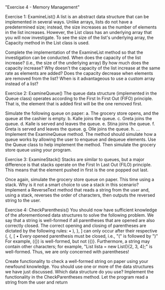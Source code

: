"Exercise 4 - Memory Management"


Exercise 1: ExamineList()
A list is an abstract data structure that can be implemented in several ways. Unlike arrays, lists do not have a predetermined size; instead, the size increases as the number of elements in the list increases. However, the List class has an underlying array that you will now investigate. To see the size of the list's underlying array, the Capacity method in the List class is used.

Complete the implementation of the ExamineList method so that the investigation can be conducted.
When does the capacity of the list increase? (i.e., the size of the underlying array)
By how much does the capacity increase?
Why doesn't the capacity of the list increase at the same rate as elements are added?
Does the capacity decrease when elements are removed from the list?
When is it advantageous to use a custom array instead of a list?


Exercise 2: ExamineQueue()
The queue data structure (implemented in the Queue class) operates according to the First In First Out (FIFO) principle. That is, the element that is added first will be the one removed first.

Simulate the following queue on paper:
a. The grocery store opens, and the queue at the cashier is empty.
b. Kalle joins the queue.
c. Greta joins the queue.
d. Kalle is served and leaves the queue.
e. Stina joins the queue.
f. Greta is served and leaves the queue.
g. Olle joins the queue.
h. ...
Implement the ExamineQueue method. The method should simulate how a queue works by allowing the user to enqueue and dequeue elements. Use the Queue class to help implement the method. Then simulate the grocery store queue using your program.


Exercise 3: ExamineStack()
Stacks are similar to queues, but a major difference is that stacks operate on the First In Last Out (FILO) principle. This means that the element pushed in first is the one popped out last.

Once again, simulate the grocery store queue on paper. This time using a stack. Why is it not a smart choice to use a stack in this scenario?
Implement a ReverseText method that reads a string from the user and, using a stack, reverses the order of characters, then outputs the reversed string to the user.


Exercise 4: CheckParenthesis()
You should now have sufficient knowledge of the aforementioned data structures to solve the following problem.
We say that a string is well-formed if all parentheses that are opened are also correctly closed. The correct opening and closing of parentheses are dictated by the following rules:
• ), }, ] can only occur after their respective (, {, [
• Every opened parenthesis must be closed, i.e., "(" is followed by ")"
For example, ({}) is well-formed, but not ({)}. Furthermore, a string may contain other characters; for example, "List<int> lista = new List<int>(){2, 3, 4};" is well-formed. Thus, we are only concerned with parentheses!

Create functionality to check a well-formed string on paper using your newfound knowledge. You should use one or more of the data structures we have just discussed. Which data structure do you use?
Implement the functionality in the CheckParentheses method. Let the program read a string from the user and return
